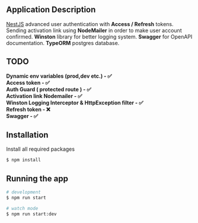 ## Application Description

[NestJS](https://github.com/nestjs/nest) 
advanced user authentication with **Access / Refresh** tokens. Sending activation link using **NodeMailer** in 
order to make user account confirmed. **Winston** library for better logging system.
**Swagger** for OpenAPI documentation. **TypeORM** postgres database.

## TODO 

**Dynamic env variables (prod,dev etc.) - &#9989;**  
**Access token - &#9989;**  
**Auth Guard ( protected route ) - &#9989;**  
**Activation link Nodemailer - &#9989;**  
**Winston Logging Interceptor & HttpException filter - &#9989;**  
**Refresh token - &#10060;**  
**Swagger - &#9989;**  


## Installation
Install all required packages
```bash
$ npm install
```

## Running the app

```bash
# development
$ npm run start

# watch mode
$ npm run start:dev

```

